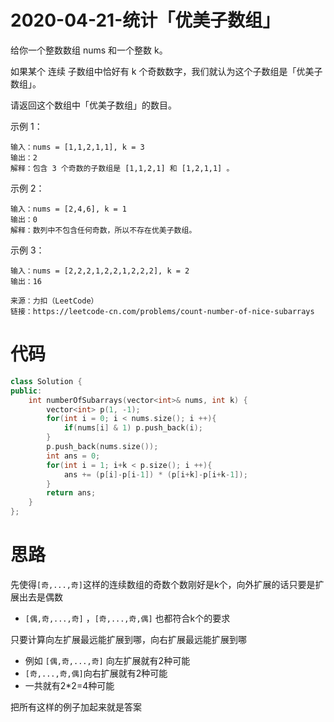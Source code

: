 # 2020-04-21-统计「优美子数组」

给你一个整数数组 nums 和一个整数 k。

如果某个 连续 子数组中恰好有 k 个奇数数字，我们就认为这个子数组是「优美子数组」。

请返回这个数组中「优美子数组」的数目。

 

示例 1：
```
输入：nums = [1,1,2,1,1], k = 3
输出：2
解释：包含 3 个奇数的子数组是 [1,1,2,1] 和 [1,2,1,1] 。
```
示例 2：
```
输入：nums = [2,4,6], k = 1
输出：0
解释：数列中不包含任何奇数，所以不存在优美子数组。
```
示例 3：
```
输入：nums = [2,2,2,1,2,2,1,2,2,2], k = 2
输出：16
```
```
来源：力扣（LeetCode）
链接：https://leetcode-cn.com/problems/count-number-of-nice-subarrays
```

# 代码

```cpp
class Solution {
public:
    int numberOfSubarrays(vector<int>& nums, int k) {
        vector<int> p(1, -1);
        for(int i = 0; i < nums.size(); i ++){
            if(nums[i] & 1) p.push_back(i);
        }
        p.push_back(nums.size());
        int ans = 0;
        for(int i = 1; i+k < p.size(); i ++){
            ans += (p[i]-p[i-1]) * (p[i+k]-p[i+k-1]);
        }
        return ans;
    }
};
```

# 思路

先使得`[奇,...,奇]`这样的连续数组的奇数个数刚好是k个，向外扩展的话只要是扩展出去是偶数

+ `[偶,奇,...,奇]` ，`[奇,...,奇,偶]` 也都符合k个的要求

只要计算向左扩展最远能扩展到哪，向右扩展最远能扩展到哪

+ 例如 `[偶,奇,...,奇]` 向左扩展就有2种可能
+ `[奇,...,奇,偶]`向右扩展就有2种可能
+ 一共就有2*2=4种可能

把所有这样的例子加起来就是答案